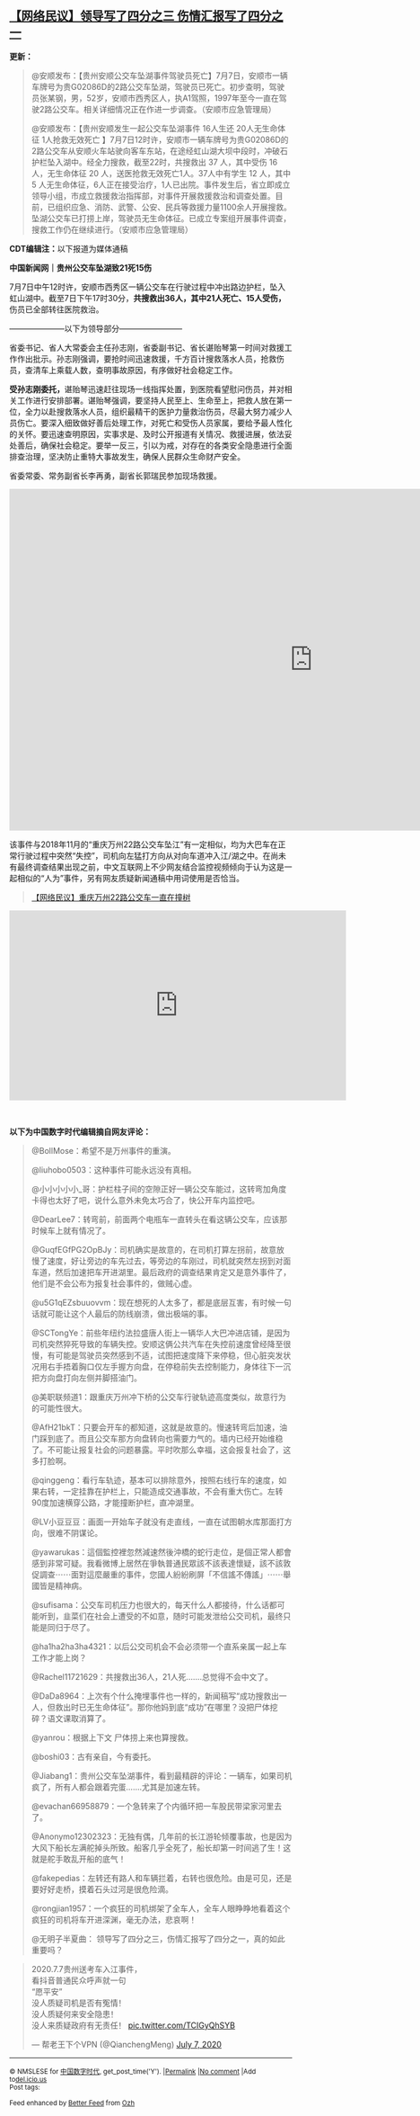 <!--1594188778000-->
[【网络民议】领导写了四分之三 伤情汇报写了四分之一](https://chinadigitaltimes.net/chinese/2020/07/%e3%80%90%e7%bd%91%e7%bb%9c%e6%b0%91%e8%ae%ae%e3%80%91%e9%a2%86%e5%af%bc%e5%86%99%e4%ba%86%e5%9b%9b%e5%88%86%e4%b9%8b%e4%b8%89%ef%bc%8c%e4%bc%a4%e6%83%85%e6%b1%87%e6%8a%a5%e5%86%99%e4%ba%86%e5%9b%9b/)
------

<p><strong>更新：</strong></p><blockquote><p>@安顺发布：【贵州安顺公交车坠湖事件驾驶员死亡】7月7日，安顺市一辆车牌号为贵G02086D的2路公交车坠湖，驾驶员已死亡。初步查明，驾驶员张某钢，男，52岁，安顺市西秀区人，执A1驾照，1997年至今一直在驾驶2路公交车。相关详细情况正在作进一步调查。（安顺市应急管理局）</p><p>@安顺发布：【贵州安顺发生一起公交车坠湖事件 16人生还 20人无生命体征 1人抢救无效死亡 】7月7日12时许，安顺市一辆车牌号为贵G02086D的2路公交车从安顺火车站驶向客车东站，在途经虹山湖大坝中段时，冲破石护栏坠入湖中。经全力搜救，截至22时，共搜救出 37 人，其中受伤 16 人，无生命体征 20 人，送医抢救无效死亡1人。37人中有学生 12 人，其中 5 人无生命体征，6人正在接受治疗，1人已出院。事件发生后，省立即成立领导小组，市成立救援救治指挥部，对事件开展救援救治和调查处置。目前，已组织应急、消防、武警、公安、民兵等救援力量1100余人开展搜救。坠湖公交车已打捞上岸，驾驶员无生命体征。已成立专案组开展事件调查，搜救工作仍在继续进行。（安顺市应急管理局）</p></blockquote><p><strong>CDT编辑注：</strong>以下报道为媒体通稿</p><p><strong>中国新闻网｜贵州公交车坠湖致21死15伤</strong></p><p>7月7日中午12时许，安顺市西秀区一辆公交车在行驶过程中冲出路边护栏，坠入虹山湖中。截至7日下午17时30分，<strong>共搜救出36人，其中21人死亡、15人受伤，</strong>伤员已全部转往医院救治。</p><p>———————以下为领导部分————————</p><p>省委书记、省人大常委会主任孙志刚，省委副书记、省长谌贻琴第一时间对救援工作作出批示。孙志刚强调，要抢时间迅速救援，千方百计搜救落水人员，抢救伤员，查清车上乘载人数，查明事故原因，有序做好社会稳定工作。</p><p><strong>受孙志刚委托，</strong>谌贻琴迅速赶往现场一线指挥处置，到医院看望慰问伤员，并对相关工作进行安排部署。谌贻琴强调，要坚持人民至上、生命至上，把救人放在第一位，全力以赴搜救落水人员，组织最精干的医护力量救治伤员，尽最大努力减少人员伤亡。要深入细致做好善后处理工作，对死亡和受伤人员家属，要给予最人性化的关怀。要迅速查明原因，实事求是、及时公开报道有关情况、救援进展，依法妥处善后，确保社会稳定。要举一反三，引以为戒，对存在的各类安全隐患进行全面排查治理，坚决防止重特大事故发生，确保人民群众生命财产安全。</p><p>省委常委、常务副省长李再勇，副省长郭瑞民参加现场救援。</p><p><iframe title="监控视频：贵州安顺一辆大巴车冲进水库 致多人死亡（载有考生）" width="1080" height="608" src="https://www.youtube.com/embed/GypPYdl6GAM?feature=oembed" frameborder="0" allow="accelerometer; autoplay; encrypted-media; gyroscope; picture-in-picture" allowfullscreen></iframe></p><p>该事件与2018年11月的“重庆万州22路公交车坠江”有一定相似，均为大巴车在正常行驶过程中突然“失控”，司机向左猛打方向从对向车道冲入江/湖之中。在尚未有最终调查结果出现之前，中文互联网上不少网友结合监控视频倾向于认为这是一起相似的“人为”事件，另有网友质疑新闻通稿中用词使用是否恰当。</p><blockquote class="wp-embedded-content" data-secret="tOmsOBLgrP"><p><a href="https://chinadigitaltimes.net/chinese/2018/11/%e3%80%90%e7%bd%91%e7%bb%9c%e6%b0%91%e8%ae%ae%e3%80%91%e9%87%8d%e5%ba%86%e4%b8%87%e5%b7%9e22%e8%b7%af%e5%85%ac%e4%ba%a4%e8%bd%a6%e4%b8%80%e7%9b%b4%e5%9c%a8%e6%92%9e%e6%a0%91/">【网络民议】重庆万州22路公交车一直在撞树</a></p></blockquote><p><iframe class="wp-embedded-content" sandbox="allow-scripts" security="restricted" title="《【网络民议】重庆万州22路公交车一直在撞树》—中国数字时代" src="https://chinadigitaltimes.net/chinese/2018/11/%e3%80%90%e7%bd%91%e7%bb%9c%e6%b0%91%e8%ae%ae%e3%80%91%e9%87%8d%e5%ba%86%e4%b8%87%e5%b7%9e22%e8%b7%af%e5%85%ac%e4%ba%a4%e8%bd%a6%e4%b8%80%e7%9b%b4%e5%9c%a8%e6%92%9e%e6%a0%91/embed/#?secret=tOmsOBLgrP" data-secret="tOmsOBLgrP" width="600" height="338" frameborder="0" marginwidth="0" marginheight="0" scrolling="no"></iframe></p><p>&nbsp;</p><p><strong>以下为中国数字时代编辑摘自网友评论：</strong></p><blockquote><p>@BollMose：希望不是万州事件的重演。</p><p>@liuhobo0503：这种事件可能永远没有真相。</p><p>@小小小小小_哥：护栏柱子间的空隙正好一辆公交车能过，这转弯加角度卡得也太好了吧，说什么意外未免太巧合了，快公开车内监控吧。</p><p>@DearLee7：转弯前，前面两个电瓶车一直转头在看这辆公交车，应该那时候车上就有情况了。</p><p>@GuqfEGfPG2OpBJy：司机确实是故意的，在司机打算左拐前，故意放慢了速度，好让旁边的车先过去，等旁边的车刚过，司机就突然左拐到对面车道，然后加速把车开进湖里。最后政府的调查结果肯定又是意外事件了，他们是不会公布为报复社会事件的，做贼心虚。</p><p>@u5G1qEZsbuuovvm：现在想死的人太多了，都是底层互害，有时候一句话就可能让这个人最后的防线崩溃，做出极端的事。</p><p>@SCTongYe：前些年纽约法拉盛唐人街上一辆华人大巴冲进店铺，是因为司机突然猝死导致的车辆失控。安顺这俩公共汽车在失控前速度曾经降至很慢，有可能是驾驶员突然感到不适，试图把速度降下来停稳，但心脏突发状况用右手捂着胸口仅左手握方向盘，在停稳前失去控制能力，身体往下一沉把方向盘打向左侧并脚搭油门。</p><p>@美职联频道1：跟重庆万州冲下桥的公交车行驶轨迹高度类似，故意行为的可能性很大。</p><p>@AfH21bkT：只要会开车的都知道，这就是故意的。慢速转弯后加速，油门踩到底了。而且公交车那方向盘转向也需要力气的。墙内已经开始维稳了。不可能让报复社会的问题暴露。平时吹那么幸福，这会报复社会了，这多打脸啊。</p><p>@qinggeng：看行车轨迹，基本可以排除意外，按照右线行车的速度，如果右转，一定挂靠在护栏上，只能造成交通事故，不会有重大伤亡。左转90度加速横穿公路，才能撞断护栏，直冲湖里。</p><p>@LV小豆豆豆：画面一开始车子就没有走直线，一直在试图朝水库那面打方向，很难不阴谋论。</p><p>@yawarukas：這個監控裡忽然減速然後沖橋的蛇行走位，是個正常人都會感到非常可疑。我看微博上居然在爭執普通民眾該不該表達懷疑，該不該敦促調查⋯⋯面對這麼嚴重的事件，您國人紛紛刷屏「不信謠不傳謠」⋯⋯舉國皆是精神病。</p><p>@sufisama：公交车司机压力也很大的，每天什么人都接待，什么话都可能听到，韭菜们在社会上遭受的不如意，随时可能发泄给公交司机，最终只能是同归于尽了。</p><p>@ha1ha2ha3ha4321：以后公交司机会不会必须带一个直系亲属一起上车工作才能上岗？</p><p>@Rachel11721629：共搜救出36人，21人死&#8230;&#8230;.总觉得不会中文了。</p><p>@DaDa8964：上次有个什么掩埋事件也一样的，新闻稿写“成功搜救出一人，但救出时已无生命体征”。那你他妈到底“成功”在哪里？没把尸体挖碎？语文课取消算了。</p><p>@yanrou：根据上下文 尸体捞上来也算搜救。</p><p>@boshi03：古有亲自，今有委托。</p><p>@Jiabang1：贵州公交车坠湖事件，看到最精辟的评论：一辆车，如果司机疯了，所有人都会跟着完蛋&#8230;&#8230;.尤其是加速左转。</p><p>@evachan66958879：一个急转来了个内循环把一车股民带梁家河里去了。</p><p>@Anonymo12302323：无独有偶，几年前的长江游轮倾覆事故，也是因为大风下船长左满舵掉头所致。船客几乎全死了，船长却第一时间逃了生！这就是舵手敢乱开船的底气！</p><p>@fakepedias：左转还有路人和车辆拦着，右转也很危险。由是可见，还是要好好走桥，摸着石头过河是很危险滴。</p><p>@rongjian1957：一个疯狂的司机绑架了全车人，全车人眼睁睁地看着这个疯狂的司机将车开进深渊，毫无办法，悲哀啊！</p><p>@无明子半夏曲： 领导写了四分之三，伤情汇报写了四分之一，真的如此重要吗？</p></blockquote><blockquote class="twitter-tweet" data-width="550" data-dnt="true"><p lang="zh" dir="ltr">2020.7.7贵州送考车入江事件，<br />看抖音普通民众呼声就一句<br />“愿平安”<br />没人质疑司机是否有冤情！<br />没人质疑何来安全隐患！<br />没人来质疑政府有无责任！ <a href="https://t.co/TCIGyQhSYB">pic.twitter.com/TCIGyQhSYB</a></p><p>&mdash; 帮老王下个VPN (@QianchengMeng) <a href="https://twitter.com/QianchengMeng/status/1280432695839985666?ref_src=twsrc%5Etfw">July 7, 2020</a></p></blockquote><p><script async src="https://platform.twitter.com/widgets.js" charset="utf-8"></script></p><hr /><p><small>&copy; NMSLESE for <a href="https://chinadigitaltimes.net/chinese">中国数字时代</a>, get_post_time('Y'). |<a href="https://chinadigitaltimes.net/chinese/2020/07/%e3%80%90%e7%bd%91%e7%bb%9c%e6%b0%91%e8%ae%ae%e3%80%91%e9%a2%86%e5%af%bc%e5%86%99%e4%ba%86%e5%9b%9b%e5%88%86%e4%b9%8b%e4%b8%89%ef%bc%8c%e4%bc%a4%e6%83%85%e6%b1%87%e6%8a%a5%e5%86%99%e4%ba%86%e5%9b%9b/">Permalink</a> |<a href="https://chinadigitaltimes.net/chinese/2020/07/%e3%80%90%e7%bd%91%e7%bb%9c%e6%b0%91%e8%ae%ae%e3%80%91%e9%a2%86%e5%af%bc%e5%86%99%e4%ba%86%e5%9b%9b%e5%88%86%e4%b9%8b%e4%b8%89%ef%bc%8c%e4%bc%a4%e6%83%85%e6%b1%87%e6%8a%a5%e5%86%99%e4%ba%86%e5%9b%9b/#comments">No comment</a> |Add to<a href="http://del.icio.us/post?url=https://chinadigitaltimes.net/chinese/2020/07/%e3%80%90%e7%bd%91%e7%bb%9c%e6%b0%91%e8%ae%ae%e3%80%91%e9%a2%86%e5%af%bc%e5%86%99%e4%ba%86%e5%9b%9b%e5%88%86%e4%b9%8b%e4%b8%89%ef%bc%8c%e4%bc%a4%e6%83%85%e6%b1%87%e6%8a%a5%e5%86%99%e4%ba%86%e5%9b%9b/&amp;title=【网络民议】领导写了四分之三 伤情汇报写了四分之一">del.icio.us</a><br/>Post tags: <br/></small></p><p><small>Feed enhanced by <a href='http://planetozh.com/blog/my-projects/wordpress-plugin-better-feed-rss/'>Better Feed</a> from  <a href='http://planetozh.com/blog/'>Ozh</a></small></p>

